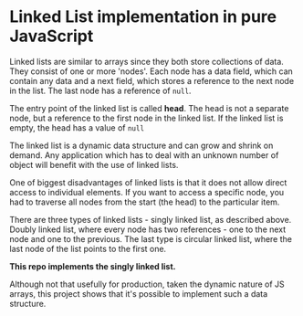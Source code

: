 # Linked List implementation in pure JavaScript

Linked lists are similar to arrays since they both store collections of data. They consist of one or more 'nodes'. Each node has a data field, which can contain any data and a next field, which stores a reference to the next node in the list. The last node has a reference of `null`.

The entry point of the linked list is called **head**. The head is not a separate node, but a reference to the first node in the linked list. If the linked list is empty, the head has a value of `null`

The linked list is a dynamic data structure and can grow and shrink on demand. Any application which has to deal with an unknown number of object will benefit with the use of linked lists.

One of biggest disadvantages of linked lists is that it does not allow direct access to individual elements. If you want to access a specific node, you had to traverse all nodes from the start (the head) to the particular item.

There are three types of linked lists - singly linked list, as described above. Doubly linked list, where every node has two references - one to the next node and one to the previous. The last type is circular linked list, where the last node of the list points to the first one.

**This repo implements the singly linked list.**

Although not that usefully for production, taken the dynamic nature of JS arrays, this project shows that it's possible to implement such a data structure.
